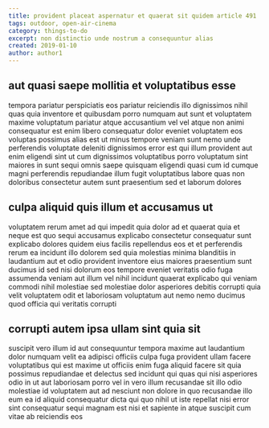 ```yaml
---
title: provident placeat aspernatur et quaerat sit quidem article 491
tags: outdoor, open-air-cinema
category: things-to-do
excerpt: non distinctio unde nostrum a consequuntur alias
created: 2019-01-10
author: author1
---
```


## aut quasi saepe mollitia et voluptatibus esse

tempora pariatur perspiciatis eos pariatur reiciendis illo dignissimos nihil quas quia inventore et quibusdam porro numquam aut sunt et voluptatem maxime voluptatum pariatur atque accusantium vel vel atque non animi consequatur est enim libero consequatur dolor eveniet voluptatem eos voluptas possimus alias est ut minus tempore veniam sunt nemo unde perferendis voluptate deleniti dignissimos error est qui illum provident aut enim eligendi sint ut cum dignissimos voluptatibus porro voluptatum sint maiores in sunt sequi omnis saepe quisquam eligendi quasi cum id cumque magni perferendis repudiandae illum fugit voluptatibus labore quas non doloribus consectetur autem sunt praesentium sed et laborum dolores

## culpa aliquid quis illum et accusamus ut

voluptatem rerum amet ad qui impedit quia dolor ad et quaerat quia et neque est quo sequi accusamus explicabo consectetur consequatur sunt explicabo dolores quidem eius facilis repellendus eos et et perferendis rerum ea incidunt illo dolorem sed quia molestias minima blanditiis in laudantium aut et odio provident inventore eius maiores praesentium sunt ducimus id sed nisi dolorum eos tempore eveniet veritatis odio fuga assumenda veniam aut illum vel nihil incidunt quaerat explicabo qui veniam commodi nihil molestiae sed molestiae dolor asperiores debitis corrupti quia velit voluptatem odit et laboriosam voluptatum aut nemo nemo ducimus quod officia qui veritatis corrupti

## corrupti autem ipsa ullam sint quia sit

suscipit vero illum id aut consequuntur tempora maxime aut laudantium dolor numquam velit ea adipisci officiis culpa fuga provident ullam facere voluptatibus qui est maxime ut officiis enim fuga aliquid facere sit quia possimus repudiandae et delectus sed incidunt qui quas qui nisi asperiores odio in ut aut laboriosam porro vel in vero illum recusandae sit illo odio molestiae id voluptatem aut ad nesciunt non dolore in quo recusandae illo eum ea id aliquid consequatur dicta qui quo nihil ut iste repellat nisi error sint consequatur sequi magnam est nisi et sapiente in atque suscipit cum vitae ab reiciendis eos
